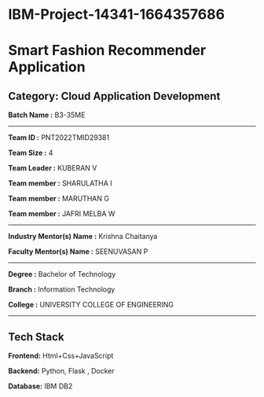 # IBM-Project-14341-1664357686

# Smart Fashion Recommender Application


## Category: Cloud Application Development


**Batch Name :** B3-35ME

---

**Team ID :** PNT2022TMID29381

**Team Size :** 4

**Team Leader :** KUBERAN V

**Team member :** SHARULATHA I

**Team member :** MARUTHAN G

**Team member :** JAFRI MELBA W

---
**Industry Mentor(s) Name :** Krishna Chaitanya

**Faculty Mentor(s) Name :** SEENUVASAN P

---

**Degree	:**	
Bachelor of Technology

**Branch	:**
Information Technology

**College	:**	
UNIVERSITY COLLEGE OF ENGINEERING 

---

## Tech Stack

**Frontend:** Html+Css+JavaScript

**Backend:** Python, Flask , Docker

**Database:** IBM DB2
